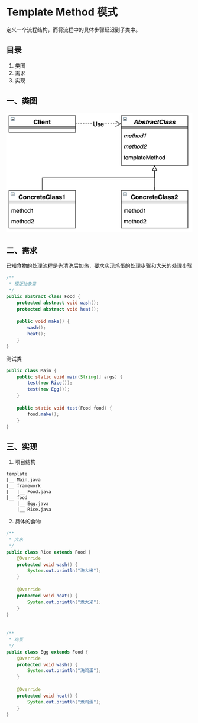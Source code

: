 # Template Method 模式

定义一个流程结构，而将流程中的具体步骤延迟到子类中。



## 目录
1. 类图
2. 需求
3. 实现



## 一、类图

![image-20220524233604578](image-20220524233604578.png)



## 二、需求

已知食物的处理流程是先清洗后加热，要求实现鸡蛋的处理步骤和大米的处理步骤

```java
/**
 * 模版抽象类
 */
public abstract class Food {
    protected abstract void wash();
    protected abstract void heat();

    public void make() {
        wash();
        heat();
    }
}
```



测试类

```java
public class Main {
    public static void main(String[] args) {
        test(new Rice());
        test(new Egg());
    }

    public static void test(Food food) {
        food.make();
    }
}
```



## 三、实现

1. 项目结构

```
template
|__	Main.java
|__	framework
|	|__	Food.java
|__	food
	|__	Egg.java
	|__	Rice.java
```



2. 具体的食物

```java
/**
 * 大米
 */
public class Rice extends Food {
    @Override
    protected void wash() {
        System.out.println("洗大米");
    }

    @Override
    protected void heat() {
        System.out.println("煮大米");
    }
}


/**
 * 鸡蛋
 */
public class Egg extends Food {
    @Override
    protected void wash() {
        System.out.println("洗鸡蛋");
    }

    @Override
    protected void heat() {
        System.out.println("煮鸡蛋");
    }
}

```



